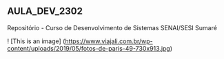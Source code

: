 ## AULA_DEV_2302

Repositório - Curso de Desenvolvimento de Sistemas SENAI/SESI Sumaré

! [This is an image] (https://www.viajali.com.br/wp-content/uploads/2019/05/fotos-de-paris-49-730x913.jpg)


